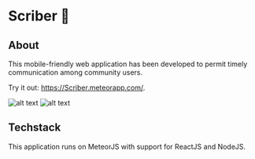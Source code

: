 # Scriber 📣

## About
This mobile-friendly web application has been developed to permit timely communication among community users.

Try it out: https://Scriber.meteorapp.com/.

![alt text](https://github.com/eunicen1/Scriber/blob/master/Final%20product.PNG)
![alt text](https://github.com/eunicen1/Scriber/blob/master/Final%20product%202.PNG)

## Techstack
This application runs on MeteorJS with support for ReactJS and NodeJS. 
